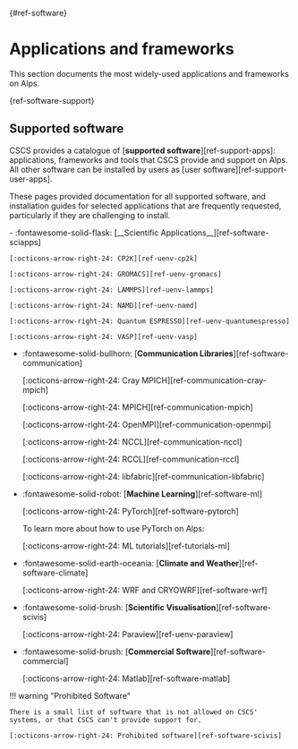 [](){#ref-software}
# Applications and frameworks

This section documents the most widely-used applications and frameworks on Alps.

[](){ref-software-support}
## Supported software

CSCS provides a catalogue of [__supported software__][ref-support-apps]: applications, frameworks and tools that CSCS provide  and support on Alps.
All other software can be installed by users as [user software][ref-support-user-apps].

These pages provided documentation for all supported software, and installation guides for selected applications that are frequently requested, particularly if they are challenging to install.

<div class="grid cards" markdown>
-   :fontawesome-solid-flask: [__Scientific Applications__][ref-software-sciapps]

    [:octicons-arrow-right-24: CP2K][ref-uenv-cp2k]

    [:octicons-arrow-right-24: GROMACS][ref-uenv-gromacs]

    [:octicons-arrow-right-24: LAMMPS][ref-uenv-lammps]

    [:octicons-arrow-right-24: NAMD][ref-uenv-namd]

    [:octicons-arrow-right-24: Quantum ESPRESSO][ref-uenv-quantumespresso]

    [:octicons-arrow-right-24: VASP][ref-uenv-vasp]

-   :fontawesome-solid-bullhorn: [__Communication Libraries__][ref-software-communication]

    [:octicons-arrow-right-24: Cray MPICH][ref-communication-cray-mpich]

    [:octicons-arrow-right-24: MPICH][ref-communication-mpich]

    [:octicons-arrow-right-24: OpenMPI][ref-communication-openmpi]

    [:octicons-arrow-right-24: NCCL][ref-communication-nccl]

    [:octicons-arrow-right-24: RCCL][ref-communication-rccl]

    [:octicons-arrow-right-24: libfabric][ref-communication-libfabric]

-   :fontawesome-solid-robot: [__Machine Learning__][ref-software-ml]

    [:octicons-arrow-right-24: PyTorch][ref-software-pytorch]

    To learn more about how to use PyTorch on Alps:

    [:octicons-arrow-right-24: ML tutorials][ref-tutorials-ml]

-   :fontawesome-solid-earth-oceania: [__Climate and Weather__][ref-software-climate]

    [:octicons-arrow-right-24: WRF and CRYOWRF][ref-software-wrf]

-   :fontawesome-solid-brush: [__Scientific Visualisation__][ref-software-scivis]

    [:octicons-arrow-right-24: Paraview][ref-uenv-paraview]

-   :fontawesome-solid-brush: [__Commercial Software__][ref-software-commercial]

    [:octicons-arrow-right-24: Matlab][ref-software-matlab]

</div>

!!! warning "Prohibited Software"

    There is a small list of software that is not allowed on CSCS' systems, or that CSCS can't provide support for.

    [:octicons-arrow-right-24: Prohibited software][ref-software-scivis]
